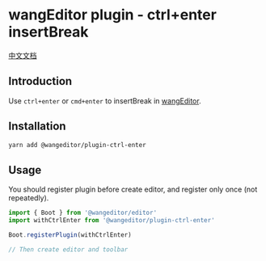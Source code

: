 # wangEditor plugin - ctrl+enter insertBreak

[中文文档](./README.md)

## Introduction

Use `ctrl+enter` or `cmd+enter` to insertBreak in [wangEditor](https://www.wangeditor.com/v5/en/).

## Installation

```sh
yarn add @wangeditor/plugin-ctrl-enter
```

## Usage

You should register plugin before create editor, and register only once (not repeatedly).

```js
import { Boot } from '@wangeditor/editor'
import withCtrlEnter from '@wangeditor/plugin-ctrl-enter'

Boot.registerPlugin(withCtrlEnter)

// Then create editor and toolbar
```
